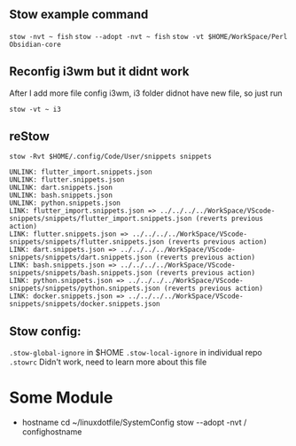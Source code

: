 ## Stow example command

`stow -nvt ~ fish`
`stow --adopt -nvt ~ fish`
`stow -vt $HOME/WorkSpace/Perl Obsidian-core`

## Reconfig i3wm but it didnt work

After I add more file config i3wm, i3 folder didnot have new file, so just run

```
stow -vt ~ i3
```

## reStow

```
stow -Rvt $HOME/.config/Code/User/snippets snippets

UNLINK: flutter_import.snippets.json
UNLINK: flutter.snippets.json
UNLINK: dart.snippets.json
UNLINK: bash.snippets.json
UNLINK: python.snippets.json
LINK: flutter_import.snippets.json => ../../../../WorkSpace/VScode-snippets/snippets/flutter_import.snippets.json (reverts previous action)
LINK: flutter.snippets.json => ../../../../WorkSpace/VScode-snippets/snippets/flutter.snippets.json (reverts previous action)
LINK: dart.snippets.json => ../../../../WorkSpace/VScode-snippets/snippets/dart.snippets.json (reverts previous action)
LINK: bash.snippets.json => ../../../../WorkSpace/VScode-snippets/snippets/bash.snippets.json (reverts previous action)
LINK: python.snippets.json => ../../../../WorkSpace/VScode-snippets/snippets/python.snippets.json (reverts previous action)
LINK: docker.snippets.json => ../../../../WorkSpace/VScode-snippets/snippets/docker.snippets.json
```

## Stow config:

`.stow-global-ignore` in $HOME
`.stow-local-ignore` in individual repo
`.stowrc` Didn't work, need to learn more about this file

# Some Module

- hostname
  cd ~/linuxdotfile/SystemConfig
  stow --adopt -nvt / confighostname
